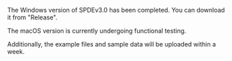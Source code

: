 The Windows version of SPDEv3.0 has been completed. You can download it from "Release".

The macOS version is currently undergoing functional testing. 

Additionally, the example files and sample data will be uploaded within a week.
